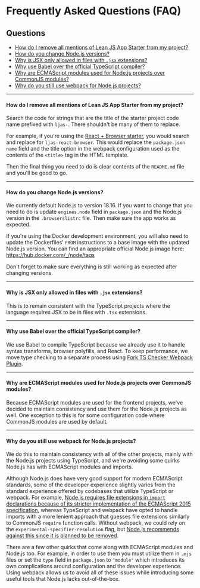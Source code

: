# Frequently Asked Questions (FAQ)

## Questions

-   [How do I remove all mentions of Lean JS App Starter from my project?](#how-do-i-remove-all-mentions-of-lean-js-app-starter-from-my-project)
-   [How do you change Node.js versions?](#how-do-you-change-nodejs-versions)
-   [Why is JSX only allowed in files with `.jsx` extensions?](#why-is-jsx-only-allowed-in-files-with-jsx-extensions)
-   [Why use Babel over the official TypeScript compiler?](#why-use-babel-over-the-official-typescript-compiler)
-   [Why are ECMAScript modules used for Node.js projects over CommonJS modules?](#why-are-ecmascript-modules-used-for-nodejs-projects-over-commonjs-modules)
-   [Why do you still use webpack for Node.js projects?](#why-do-you-still-use-webpack-for-nodejs-projects)

---

#### How do I remove all mentions of Lean JS App Starter from my project?

Search the code for strings that are the title of the starter project code name prefixed with `ljas-`. There shouldn't be many of them to replace.

For example, if you're using the [React + Browser starter](https://github.com/mattlean/lean-js-app-starter/tree/master/starters/react-browser), you would search and replace for `ljas-react-browser`. This would replace the `package.json` `name` field and the title option in the webpack configuration used as the contents of the `<title>` tag in the HTML template.

Then the final thing you need to do is clear contents of the `README.md` file and you'll be good to go.

---

#### How do you change Node.js versions?

We currently default Node.js to version 18.16. If you want to change that you need to do is update `engines.node` field in `package.json` and the Node.js version in the `.browserslistrc` file. Then make sure the app works as expected.

If you're using the Docker development environment, you will also need to update the Dockerfiles' `FROM` instructions to a base image with the updated Node.js version. You can find an appropriate official Node.js image here: https://hub.docker.com/_/node/tags

Don't forget to make sure everything is still working as expected after changing versions.

---

#### Why is JSX only allowed in files with `.jsx` extensions?

This is to remain consistent with the TypeScript projects where the language requires JSX to be in files with `.tsx` extensions.

---

#### Why use Babel over the official TypeScript compiler?

We use Babel to compile TypeScript because we already use it to handle syntax transforms, browser polyfills, and React. To keep performance, we move type checking to a separate process using [Fork TS Checker Webpack Plugin](https://github.com/TypeStrong/fork-ts-checker-webpack-plugin).

---

#### Why are ECMAScript modules used for Node.js projects over CommonJS modules?

Because ECMAScript modules are used for the frontend projects, we've decided to maintain consistency and use them for the Node.js projects as well. One exception to this is for some configuration code where CommonJS modules are used by default.

---

#### Why do you still use webpack for Node.js projects?

We do this to maintain consistency with all of the other projects, mainly with the Node.js projects using TypeScript, and we're avoiding some quirks Node.js has with ECMAScript modules and imports.

Although Node.js does have very good support for modern ECMAScript standards, some of the developer experience slightly varies from the standard experience offered by codebases that utilize TypeScript or webpack. For example, [Node.js requires file extensions in `import` declarations because of its stricter implementation of the ECMAScript 2015 specification](https://nodejs.org/api/esm.html#mandatory-file-extensions), whereas TypeScript and webpack have opted to handle imports with a more lenient approach that guesses file extensions similarly to CommonJS `require` function calls. Without webpack, we could rely on the `experimental-specifier-resolution` flag, but [Node.js recommends against this since it is planned to be removed](https://nodejs.org/dist/latest-v18.x/docs/api/esm.html#customizing-esm-specifier-resolution-algorithm).

There are a few other quirks that come along with ECMAScript modules and Node.js too. For example, in order to use them you must utilize them in `.mjs` files or
set the `type` field in `package.json` to `"module"` which introduces its own complications around configuration and the developer experience. Using webpack allows us to avoid all of these issues while introducing some useful tools that Node.js lacks out-of-the-box.
